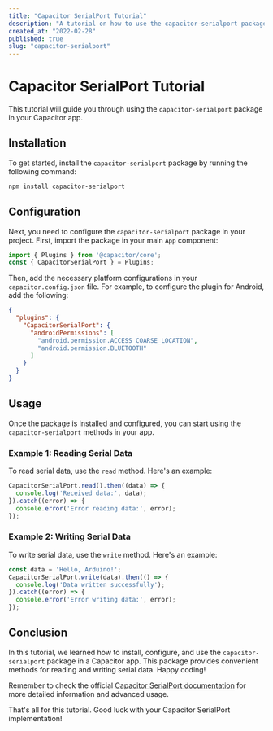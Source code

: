 ```yaml
---
title: "Capacitor SerialPort Tutorial"
description: "A tutorial on how to use the capacitor-serialport package"
created_at: "2022-02-28"
published: true
slug: "capacitor-serialport"
---
```


# Capacitor SerialPort Tutorial

This tutorial will guide you through using the `capacitor-serialport` package in your Capacitor app.

## Installation

To get started, install the `capacitor-serialport` package by running the following command:

```bash
npm install capacitor-serialport
```

## Configuration

Next, you need to configure the `capacitor-serialport` package in your project. First, import the package in your main `App` component:

```javascript
import { Plugins } from '@capacitor/core';
const { CapacitorSerialPort } = Plugins;
```

Then, add the necessary platform configurations in your `capacitor.config.json` file. For example, to configure the plugin for Android, add the following:

```json
{
  "plugins": {
    "CapacitorSerialPort": {
      "androidPermissions": [
        "android.permission.ACCESS_COARSE_LOCATION",
        "android.permission.BLUETOOTH"
      ]
    }
  }
}
```

## Usage

Once the package is installed and configured, you can start using the `capacitor-serialport` methods in your app.

### Example 1: Reading Serial Data

To read serial data, use the `read` method. Here's an example:

```javascript
CapacitorSerialPort.read().then((data) => {
  console.log('Received data:', data);
}).catch((error) => {
  console.error('Error reading data:', error);
});
```

### Example 2: Writing Serial Data

To write serial data, use the `write` method. Here's an example:

```javascript
const data = 'Hello, Arduino!';
CapacitorSerialPort.write(data).then(() => {
  console.log('Data written successfully');
}).catch((error) => {
  console.error('Error writing data:', error);
});
```

## Conclusion

In this tutorial, we learned how to install, configure, and use the `capacitor-serialport` package in a Capacitor app. This package provides convenient methods for reading and writing serial data. Happy coding!

Remember to check the official [Capacitor SerialPort documentation](https://github.com/capacitor-community/serial-port) for more detailed information and advanced usage.

That's all for this tutorial. Good luck with your Capacitor SerialPort implementation!